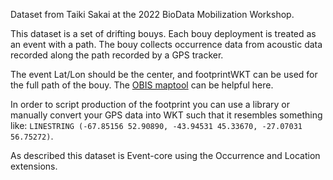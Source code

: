 Dataset from Taiki Sakai at the 2022 BioData Mobilization Workshop.

This dataset is a set of drifting bouys.
Each bouy deployment is treated as an event with a path.
The bouy collects occurrence data from acoustic data recorded along the path recorded by a GPS tracker.

The event Lat/Lon should be the center, and footprintWKT can be used for the full path of the bouy.
The [OBIS maptool](https://obis.org/maptool/) can be helpful here.

In order to script production of the footprint you can use a library or manually convert your GPS data into WKT such that it resembles something like: `LINESTRING (-67.85156 52.90890, -43.94531 45.33670, -27.07031 56.75272)`.

As described this dataset is Event-core using the Occurrence and Location extensions.
